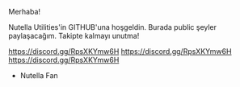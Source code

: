 Merhaba!

Nutella Utilities'in GITHUB'una hoşgeldin. Burada public şeyler paylaşacağım. Takipte kalmayı unutma!

https://discord.gg/RpsXKYmw6H
https://discord.gg/RpsXKYmw6H
https://discord.gg/RpsXKYmw6H

- Nutella Fan
